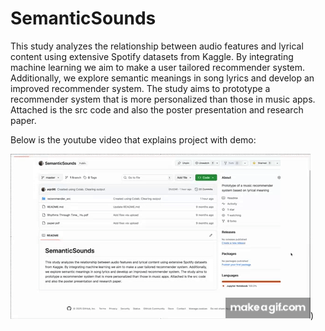 # SemanticSounds

This study analyzes the relationship between audio features and
lyrical content using extensive Spotify datasets from Kaggle. By integrating
machine learning we aim to make a user tailored recommender
system. Additionally, we explore semantic meanings in song lyrics
and develop an improved recommender system. The study aims to
prototype a recommender system that is more personalized than those
in music apps. Attached is the src code and also the poster presentation
and research paper.

Below is the youtube video that explains project with demo:

[![Semantic Sounds Demo](demo/semanticsounds_icon.gif)](https://youtu.be/WD1ZR7MbdMA))
